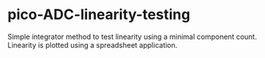 # pico-ADC-linearity-testing
Simple integrator method to test linearity using a minimal component count.
Linearity is plotted using a spreadsheet application.
